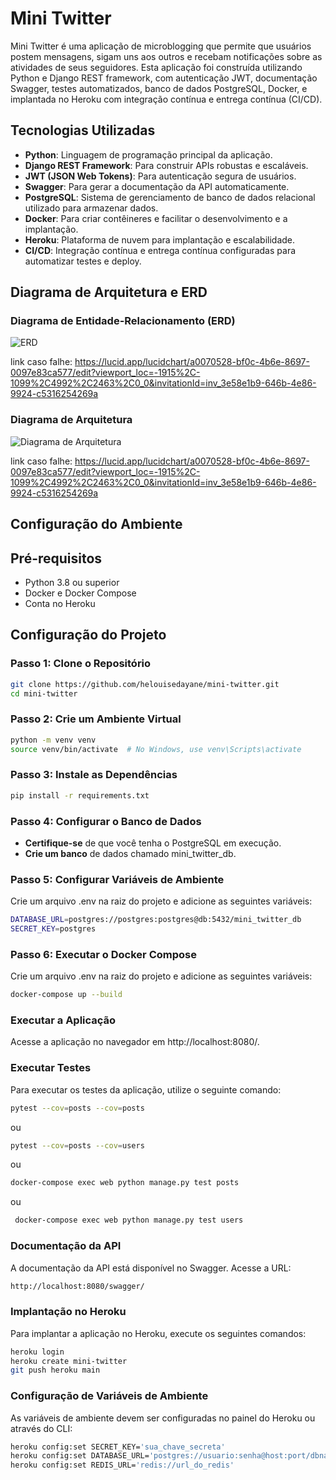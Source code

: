# Mini Twitter

Mini Twitter é uma aplicação de microblogging que permite que usuários postem mensagens, sigam uns aos outros e recebam notificações sobre as atividades de seus seguidores. Esta aplicação foi construída utilizando Python e Django REST framework, com autenticação JWT, documentação Swagger, testes automatizados, banco de dados PostgreSQL, Docker, e implantada no Heroku com integração contínua e entrega contínua (CI/CD).

## Tecnologias Utilizadas

- **Python**: Linguagem de programação principal da aplicação.
- **Django REST Framework**: Para construir APIs robustas e escaláveis.
- **JWT (JSON Web Tokens)**: Para autenticação segura de usuários.
- **Swagger**: Para gerar a documentação da API automaticamente.
- **PostgreSQL**: Sistema de gerenciamento de banco de dados relacional utilizado para armazenar dados.
- **Docker**: Para criar contêineres e facilitar o desenvolvimento e a implantação.
- **Heroku**: Plataforma de nuvem para implantação e escalabilidade.
- **CI/CD**: Integração contínua e entrega contínua configuradas para automatizar testes e deploy.


## Diagrama de Arquitetura e ERD

### Diagrama de Entidade-Relacionamento (ERD)

![ERD](https://lucid.app/lucidchart/a0070528-bf0c-4b6e-8697-0097e83ca577/edit?viewport_loc=-1915%2C-1099%2C4992%2C2463%2C0_0&invitationId=inv_3e58e1b9-646b-4e86-9924-c5316254269a)


link caso falhe: https://lucid.app/lucidchart/a0070528-bf0c-4b6e-8697-0097e83ca577/edit?viewport_loc=-1915%2C-1099%2C4992%2C2463%2C0_0&invitationId=inv_3e58e1b9-646b-4e86-9924-c5316254269a

### Diagrama de Arquitetura

![Diagrama de Arquitetura](https://lucid.app/lucidchart/a0070528-bf0c-4b6e-8697-0097e83ca577/edit?viewport_loc=-1915%2C-1099%2C4992%2C2463%2C0_0&invitationId=inv_3e58e1b9-646b-4e86-9924-c5316254269a)

link caso falhe: https://lucid.app/lucidchart/a0070528-bf0c-4b6e-8697-0097e83ca577/edit?viewport_loc=-1915%2C-1099%2C4992%2C2463%2C0_0&invitationId=inv_3e58e1b9-646b-4e86-9924-c5316254269a



## Configuração do Ambiente

## Pré-requisitos

- Python 3.8 ou superior
- Docker e Docker Compose
- Conta no Heroku

## Configuração do Projeto

### Passo 1: Clone o Repositório

```bash
git clone https://github.com/helouisedayane/mini-twitter.git
cd mini-twitter

```

### Passo 2: Crie um Ambiente Virtual
```bash
python -m venv venv
source venv/bin/activate  # No Windows, use venv\Scripts\activate

```

### Passo 3: Instale as Dependências
```bash
pip install -r requirements.txt
```
### Passo 4: Configurar o Banco de Dados
- **Certifique-se** de que você tenha o PostgreSQL em execução.
- **Crie um banco** de dados chamado mini_twitter_db.
  
### Passo 5: Configurar Variáveis de Ambiente
Crie um arquivo .env na raiz do projeto e adicione as seguintes variáveis:
```bash
DATABASE_URL=postgres://postgres:postgres@db:5432/mini_twitter_db
SECRET_KEY=postgres

```

### Passo 6: Executar o Docker Compose
Crie um arquivo .env na raiz do projeto e adicione as seguintes variáveis:
```bash
docker-compose up --build
```

### Executar a Aplicação
Acesse a aplicação no navegador em http://localhost:8080/.

### Executar Testes
Para executar os testes da aplicação, utilize o seguinte comando:
```bash
pytest --cov=posts --cov=posts
```

ou

```bash
pytest --cov=posts --cov=users
```


ou 

```bash
docker-compose exec web python manage.py test posts
```
ou

```bash
 docker-compose exec web python manage.py test users
```

### Documentação da API
A documentação da API está disponível no Swagger. Acesse a URL:

```bash
http://localhost:8080/swagger/

```

### Implantação no Heroku
Para implantar a aplicação no Heroku, execute os seguintes comandos:

```bash
heroku login
heroku create mini-twitter
git push heroku main
```

### Configuração de Variáveis de Ambiente
As variáveis de ambiente devem ser configuradas no painel do Heroku ou através do CLI:

```bash
heroku config:set SECRET_KEY='sua_chave_secreta'
heroku config:set DATABASE_URL='postgres://usuario:senha@host:port/dbname'
heroku config:set REDIS_URL='redis://url_do_redis'
```









